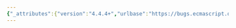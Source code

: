 ```yaml
---
{"_attributes":{"version":"4.4.4+","urlbase":"https://bugs.ecmascript.org/","maintainer":"dherman@mozilla.com"},"bug":{"bug_id":2381,"creation_ts":"2013-12-11 01:34:00 -0800","short_desc":"Fix \"It may have an exponent of ten\"","delta_ts":"2013-12-11 01:34:39 -0800","product":"ECMA-404  JSON","component":"1st Edition","version":"unspecified","rep_platform":"All","op_sys":"All","bug_status":"CONFIRMED","priority":"Normal","bug_severity":"enhancement","everconfirmed":true,"reporter":{"uid":"duerst","name":"Martin Dürst"},"assigned_to":{"uid":"douglas","name":"Douglas Crockford"},"cc":"allen","long_desc":[{"commentid":6923,"comment_count":0,"who":{"uid":"duerst","name":"Martin Dürst"},"bug_when":"2013-12-11 01:34:39 -0800","thetext":"The wording \"It may have an exponent of ten\" in Section 8 is highly misleading. I interpreted this as e.g. something like the number 1.1 (mantissa in technical terms) having an exponent of 10, and thus a value of 1.1 to the power of 10, i.e. 2.5937424601. But this is surely not what's meant, and I'm sure the language can be improved to avoid misunderstandings such as the above."}]}}
---
```

